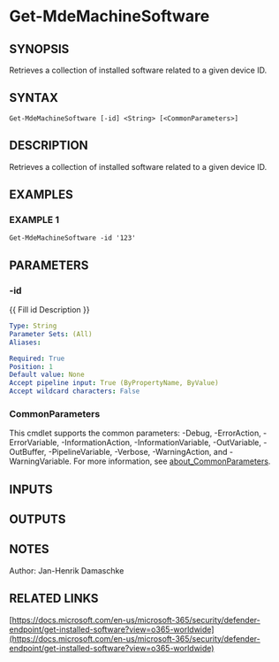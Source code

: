 ﻿---
external help file: PSMDE-help.xml
Module Name: PSMDE
online version: https://docs.microsoft.com/en-us/microsoft-365/security/defender-endpoint/get-installed-software?view=o365-worldwide
schema: 2.0.0
---

# Get-MdeMachineSoftware

## SYNOPSIS
Retrieves a collection of installed software related to a given device ID.

## SYNTAX

```
Get-MdeMachineSoftware [-id] <String> [<CommonParameters>]
```

## DESCRIPTION
Retrieves a collection of installed software related to a given device ID.

## EXAMPLES

### EXAMPLE 1
```
Get-MdeMachineSoftware -id '123'
```

## PARAMETERS

### -id
{{ Fill id Description }}

```yaml
Type: String
Parameter Sets: (All)
Aliases:

Required: True
Position: 1
Default value: None
Accept pipeline input: True (ByPropertyName, ByValue)
Accept wildcard characters: False
```

### CommonParameters
This cmdlet supports the common parameters: -Debug, -ErrorAction, -ErrorVariable, -InformationAction, -InformationVariable, -OutVariable, -OutBuffer, -PipelineVariable, -Verbose, -WarningAction, and -WarningVariable. For more information, see [about_CommonParameters](http://go.microsoft.com/fwlink/?LinkID=113216).

## INPUTS

## OUTPUTS

## NOTES
Author: Jan-Henrik Damaschke

## RELATED LINKS

[https://docs.microsoft.com/en-us/microsoft-365/security/defender-endpoint/get-installed-software?view=o365-worldwide](https://docs.microsoft.com/en-us/microsoft-365/security/defender-endpoint/get-installed-software?view=o365-worldwide)

